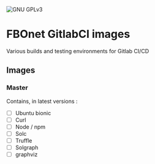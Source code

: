 ![GNU GPLv3](https://img.shields.io/badge/license-GPL%20v3.0-brightgreen.svg)

# FBOnet GitlabCI images

Various builds and testing environments for Gitlab CI/CD

## Images
### Master
Contains, in latest versions :
* [ ] Ubuntu bionic
* [ ] Curl
* [ ] Node / npm
* [ ] Solc
* [ ] Truffle
* [ ] Solgraph
* [ ] graphviz
